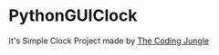 # PythonGUIClock
It's Simple Clock Project made by <a href="https://www.youtube.com/channel/UCyGdc3m67Ouj8dn5MkaACPw">The Coding Jungle</a>
